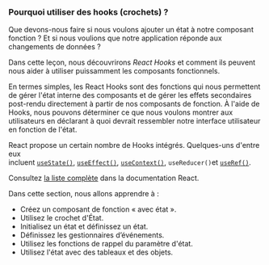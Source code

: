 ### Pourquoi utiliser des hooks (crochets) ?

Que devons-nous faire si nous voulons ajouter un état à notre composant fonction ? Et si nous voulions que notre application réponde aux changements de données ?

Dans cette leçon, nous découvrirons *React Hooks* et comment ils peuvent nous aider à utiliser puissamment les composants fonctionnels.

En termes simples, les React Hooks sont des fonctions qui nous permettent de gérer l'état interne des composants et de gérer les effets secondaires post-rendu directement à partir de nos composants de fonction. À l'aide de Hooks, nous pouvons déterminer ce que nous voulons montrer aux utilisateurs en déclarant à quoi devrait ressembler notre interface utilisateur en fonction de l'état.

React propose un certain nombre de Hooks intégrés. Quelques-uns d'entre eux incluent [`useState()`](https://www.codecademy.com/resources/docs/react/hooks/useState), [`useEffect()`](https://www.codecademy.com/resources/docs/react/hooks/useEffect), [`useContext()`](https://www.codecademy.com/resources/docs/react/hooks/useContext), `useReducer()`et [`useRef()`](https://www.codecademy.com/resources/docs/react/hooks/useRef). 

Consultez [la liste complète](https://react.dev/reference/react) dans la documentation React.

Dans cette section, nous allons apprendre à :

* Créez un composant de fonction « avec état ».
* Utilisez le crochet d'État.
* Initialisez un état et définissez un état.
* Définissez les gestionnaires d’événements.
* Utilisez les fonctions de rappel du paramètre d'état.
* Utilisez l'état avec des tableaux et des objets.
